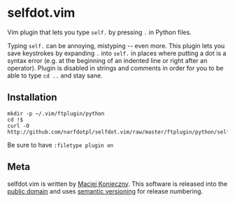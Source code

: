 selfdot.vim
===========

Vim plugin that lets you type `self.` by pressing `.` in Python files.

Typing `self.` can be annoying, mistyping -- even more.  This plugin
lets you save keystrokes by expanding `.` into `self.` in places where
putting a dot is a syntax error (e.g. at the beginning of an indented
line or right after an operator).  Plugin is disabled in strings and
comments in order for you to be able to type `cd ..` and stay sane.


Installation
------------

    mkdir -p ~/.vim/ftplugin/python
    cd !$
    curl -O http://github.com/narfdotpl/selfdot.vim/raw/master/ftplugin/python/selfdot.vim

Be sure to have `:filetype plugin on`


Meta
----

selfdot.vim is written by [Maciej Konieczny][].  This software is
released into the [public domain][] and uses [semantic versioning][] for
release numbering.

  [Maciej Konieczny]: http://narf.pl/
  [public domain]: http://unlicense.org/
  [semantic versioning]: http://semver.org/
